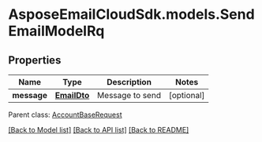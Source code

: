 # AsposeEmailCloudSdk.models.SendEmailModelRq
## Properties
Name | Type | Description | Notes
------------ | ------------- | ------------- | -------------
**message** | [**EmailDto**](EmailDto.md) | Message to send              | [optional] 

 Parent class: [AccountBaseRequest](AccountBaseRequest.md)

[[Back to Model list]](README.md#documentation-for-models) [[Back to API list]](README.md#documentation-for-api-endpoints) [[Back to README]](README.md)


